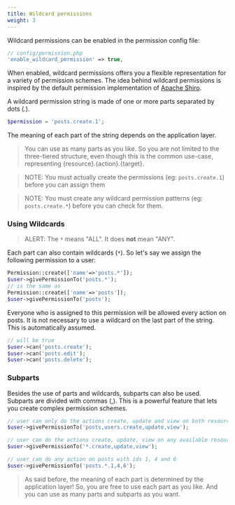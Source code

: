 ```yaml
---
title: Wildcard permissions
weight: 3
---
```


Wildcard permissions can be enabled in the permission config file:

```php
// config/permission.php
'enable_wildcard_permission' => true,
```

When enabled, wildcard permissions offers you a flexible representation for a variety of permission schemes. The idea
 behind wildcard permissions is inspired by the default permission implementation of 
 [Apache Shiro](https://shiro.apache.org/permissions.html).

A wildcard permission string is made of one or more parts separated by dots (.).

```php
$permission = 'posts.create.1';
```

The meaning of each part of the string depends on the application layer. 

> You can use as many parts as you like. So you are not limited to the three-tiered structure, even though 
this is the common use-case, representing {resource}.{action}.{target}.

> NOTE: You must actually create the permissions (eg: `posts.create.1`) before you can assign them

> NOTE: You must create any wildcard permission patterns (eg: `posts.create.*`) before you can check for them.

### Using Wildcards

> ALERT: The `*` means "ALL". It does **not** mean "ANY".

Each part can also contain wildcards (`*`). So let's say we assign the following permission to a user:

```php
Permission::create(['name'=>'posts.*']);
$user->givePermissionTo('posts.*');
// is the same as
Permission::create(['name'=>'posts']);
$user->givePermissionTo('posts');
```

Everyone who is assigned to this permission will be allowed every action on posts. It is not necessary to use a 
wildcard on the last part of the string. This is automatically assumed.

```php
// will be true
$user->can('posts.create');
$user->can('posts.edit');
$user->can('posts.delete');
``` 

### Subparts

Besides the use of parts and wildcards, subparts can also be used. Subparts are divided with commas (,). This is a 
powerful feature that lets you create complex permission schemes.

```php
// user can only do the actions create, update and view on both resources posts and users
$user->givePermissionTo('posts,users.create,update,view');

// user can do the actions create, update, view on any available resource
$user->givePermissionTo('*.create,update,view');

// user can do any action on posts with ids 1, 4 and 6 
$user->givePermissionTo('posts.*.1,4,6');
```

> As said before, the meaning of each part is determined by the application layer! So, you are free to use each part as you like. And you can use as many parts and subparts as you want.
